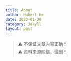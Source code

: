 ```yaml
---
title: About
author: Hubert He
date: 2023-01-30
category: Jekyll
layout: post
---
```


> :warning:  不保证文章内容正确 :exclamation: \
> :warning:  资料来源网络，侵删 :exclamation:
